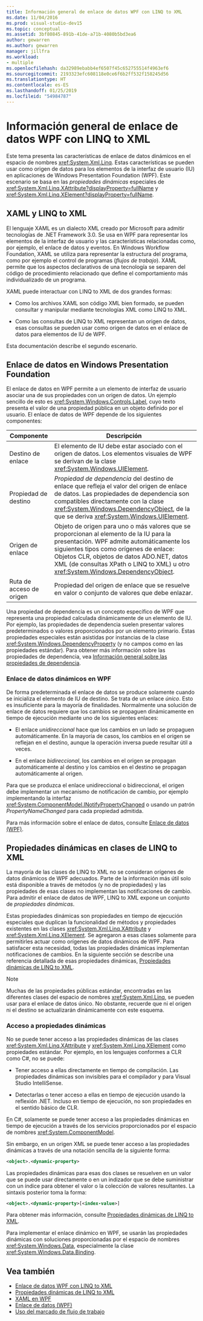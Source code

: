 ```yaml
---
title: Información general de enlace de datos WPF con LINQ to XML
ms.date: 11/04/2016
ms.prod: visual-studio-dev15
ms.topic: conceptual
ms.assetid: 3bf80845-891b-41de-a71b-4080b5bd3ea6
author: gewarren
ms.author: gewarren
manager: jillfra
ms.workload:
- multiple
ms.openlocfilehash: da32989ebabb4ef6507f45c652755514f4963ef6
ms.sourcegitcommit: 2193323efc608118e0ce6f6b2ff532f158245d56
ms.translationtype: HT
ms.contentlocale: es-ES
ms.lasthandoff: 01/25/2019
ms.locfileid: "54984787"
---
```

# <a name="wpf-data-binding-with-linq-to-xml-overview"></a>Información general de enlace de datos WPF con LINQ to XML

Este tema presenta las características de enlace de datos dinámicos en el espacio de nombres <xref:System.Xml.Linq>. Estas características se pueden usar como origen de datos para los elementos de la interfaz de usuario (IU) en aplicaciones de Windows Presentation Foundation (WPF). Este escenario se basa en las *propiedades dinámicas* especiales de <xref:System.Xml.Linq.XAttribute?displayProperty=fullName> y <xref:System.Xml.Linq.XElement?displayProperty=fullName>.

## <a name="xaml-and-linq-to-xml"></a>XAML y LINQ to XML

El lenguaje XAML es un dialecto XML creado por Microsoft para admitir tecnologías de .NET Framework 3.0. Se usa en WPF para representar los elementos de la interfaz de usuario y las características relacionadas como, por ejemplo, el enlace de datos y eventos. En Windows Workflow Foundation, XAML se utiliza para representar la estructura del programa, como por ejemplo el control de programas (*flujos de trabajo*). XAML permite que los aspectos declarativos de una tecnología se separen del código de procedimiento relacionado que define el comportamiento más individualizado de un programa.

XAML puede interactuar con LINQ to XML de dos grandes formas:

- Como los archivos XAML son código XML bien formado, se pueden consultar y manipular mediante tecnologías XML como LINQ to XML.

- Como las consultas de LINQ to XML representan un origen de datos, esas consultas se pueden usar como origen de datos en el enlace de datos para elementos de IU de WPF.

Esta documentación describe el segundo escenario.

## <a name="data-binding-in-the-windows-presentation-foundation"></a>Enlace de datos en Windows Presentation Foundation

El enlace de datos en WPF permite a un elemento de interfaz de usuario asociar una de sus propiedades con un origen de datos. Un ejemplo sencillo de esto es <xref:System.Windows.Controls.Label>, cuyo texto presenta el valor de una propiedad pública en un objeto definido por el usuario. El enlace de datos de WPF depende de los siguientes componentes:

|Componente|Descripción|
|---------------|-----------------|
|Destino de enlace|El elemento de IU debe estar asociado con el origen de datos. Los elementos visuales de WPF se derivan de la clase <xref:System.Windows.UIElement>.|
|Propiedad de destino|*Propiedad de dependencia* del destino de enlace que refleja el valor del origen de enlace de datos. Las propiedades de dependencia son compatibles directamente con la clase <xref:System.Windows.DependencyObject>, de la que se deriva <xref:System.Windows.UIElement>.|
|Origen de enlace|Objeto de origen para uno o más valores que se proporcionan al elemento de la IU para la presentación. WPF admite automáticamente los siguientes tipos como orígenes de enlace: Objetos CLR, objetos de datos ADO.NET, datos XML (de consultas XPath o LINQ to XML) u otro <xref:System.Windows.DependencyObject>.|
|Ruta de acceso de origen|Propiedad del origen de enlace que se resuelve en valor o conjunto de valores que debe enlazar.|

Una propiedad de dependencia es un concepto específico de WPF que representa una propiedad calculada dinámicamente de un elemento de IU. Por ejemplo, las propiedades de dependencia suelen presentar valores predeterminados o valores proporcionados por un elemento primario. Estas propiedades especiales están asistidas por instancias de la clase <xref:System.Windows.DependencyProperty> (y no campos como en las propiedades estándar). Para obtener más información sobre las propiedades de dependencia, vea [Información general sobre las propiedades de dependencia](/dotnet/framework/wpf/advanced/dependency-properties-overview).

### <a name="dynamic-data-binding-in-wpf"></a>Enlace de datos dinámicos en WPF

De forma predeterminada el enlace de datos se produce solamente cuando se inicializa el elemento de IU de destino. Se trata de un enlace *único*. Esto es insuficiente para la mayoría de finalidades. Normalmente una solución de enlace de datos requiere que los cambios se propaguen dinámicamente en tiempo de ejecución mediante uno de los siguientes enlaces:

- El enlace *unidireccional* hace que los cambios en un lado se propaguen automáticamente. En la mayoría de casos, los cambios en el origen se reflejan en el destino, aunque la operación inversa puede resultar útil a veces.

- En el enlace *bidireccional*, los cambios en el origen se propagan automáticamente al destino y los cambios en el destino se propagan automáticamente al origen.

Para que se produzca el enlace unidireccional o bidireccional, el origen debe implementar un mecanismo de notificación de cambio, por ejemplo implementando la interfaz <xref:System.ComponentModel.INotifyPropertyChanged> o usando un patrón *PropertyNameChanged* para cada propiedad admitida.

Para más información sobre el enlace de datos, consulte [Enlace de datos (WPF)](/dotnet/framework/wpf/data/data-binding-wpf).

## <a name="dynamic-properties-in-linq-to-xml-classes"></a>Propiedades dinámicas en clases de LINQ to XML

La mayoría de las clases de LINQ to XML no se consideran orígenes de datos dinámicos de WPF adecuados. Parte de la información más útil solo está disponible a través de métodos (y no de propiedades) y las propiedades de esas clases no implementan las notificaciones de cambio. Para admitir el enlace de datos de WPF, LINQ to XML expone un conjunto de *propiedades dinámicas*.

Estas propiedades dinámicas son propiedades en tiempo de ejecución especiales que duplican la funcionalidad de métodos y propiedades existentes en las clases <xref:System.Xml.Linq.XAttribute> y <xref:System.Xml.Linq.XElement>. Se agregaron a esas clases solamente para permitirles actuar como orígenes de datos dinámicos de WPF. Para satisfacer esta necesidad, todas las propiedades dinámicas implementan notificaciones de cambios. En la siguiente sección se describe una referencia detallada de esas propiedades dinámicas, [Propiedades dinámicas de LINQ to XML](../designers/linq-to-xml-dynamic-properties.md).

> [!NOTE]
> Muchas de las propiedades públicas estándar, encontradas en las diferentes clases del espacio de nombres <xref:System.Xml.Linq>, se pueden usar para el enlace de datos único. No obstante, recuerde que ni el origen ni el destino se actualizarán dinámicamente con este esquema.

### <a name="accessing-dynamic-properties"></a>Acceso a propiedades dinámicas

No se puede tener acceso a las propiedades dinámicas de las clases <xref:System.Xml.Linq.XAttribute> y <xref:System.Xml.Linq.XElement> como propiedades estándar. Por ejemplo, en los lenguajes conformes a CLR como C#, no se puede:

- Tener acceso a ellas directamente en tiempo de compilación. Las propiedades dinámicas son invisibles para el compilador y para Visual Studio IntelliSense.

- Detectarlas o tener acceso a ellas en tiempo de ejecución usando la reflexión .NET. Incluso en tiempo de ejecución, no son propiedades en el sentido básico de CLR.

En C#, solamente se puede tener acceso a las propiedades dinámicas en tiempo de ejecución a través de los servicios proporcionados por el espacio de nombres <xref:System.ComponentModel>.

Sin embargo, en un origen XML se puede tener acceso a las propiedades dinámicas a través de una notación sencilla de la siguiente forma:

```xml
<object>.<dynamic-property>
```

Las propiedades dinámicas para esas dos clases se resuelven en un valor que se puede usar directamente o en un indizador que se debe suministrar con un índice para obtener el valor o la colección de valores resultantes. La sintaxis posterior toma la forma:

```xml
<object>.<dynamic-property>[<index-value>]
```

Para obtener más información, consulte [Propiedades dinámicas de LINQ to XML](../designers/linq-to-xml-dynamic-properties.md).

Para implementar el enlace dinámico en WPF, se usarán las propiedades dinámicas con soluciones proporcionadas por el espacio de nombres <xref:System.Windows.Data>, especialmente la clase <xref:System.Windows.Data.Binding>.

## <a name="see-also"></a>Vea también

- [Enlace de datos WPF con LINQ to XML](../designers/wpf-data-binding-with-linq-to-xml-overview.md)
- [Propiedades dinámicas de LINQ to XML](../designers/linq-to-xml-dynamic-properties.md)
- [XAML en WPF](/dotnet/framework/wpf/advanced/xaml-in-wpf)
- [Enlace de datos (WPF)](/dotnet/framework/wpf/data/data-binding-wpf)
- [Uso del marcado de flujo de trabajo](http://go.microsoft.com/fwlink/?LinkId=98685)
